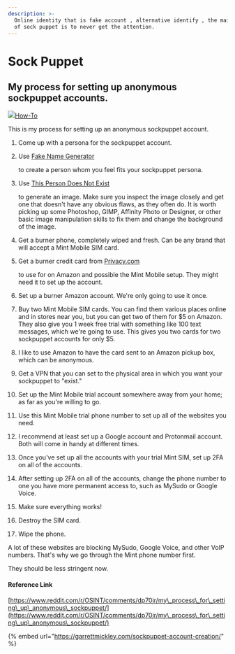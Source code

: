 ```yaml
---
description: >-
  Online identity that is fake account , alternative identify , the main purpose
  of sock puppet is to never get the attention.
---
```


# Sock Puppet



## My process for setting up anonymous sockpuppet accounts.

![](https://www.redditstatic.com/desktop2x/img/renderTimingPixel.png)[How-To](https://www.reddit.com/r/OSINT/search?q=flair\_name%3A%22How-To%22\&restrict\_sr=1)

This is my process for setting up an anonymous sockpuppet account.

1. Come up with a persona for the sockpuppet account.
2.  Use [Fake Name Generator](https://www.fakenamegenerator.com/)

    &#x20;to create a person whom you feel fits your sockpuppet persona.
3.  Use [This Person Does Not Exist](https://www.thispersondoesnotexist.com/)

    &#x20;to generate an image. Make sure you inspect the image closely and get one that doesn't have any obvious flaws, as they often do. It is worth picking up some Photoshop, GIMP, Affinity Photo or Designer, or other basic image manipulation skills to fix them and change the background of the image.
4. Get a burner phone, completely wiped and fresh. Can be any brand that will accept a Mint Mobile SIM card.
5.  Get a burner credit card from [Privacy.com](https://privacy.com/)

    &#x20;to use for on Amazon and possible the Mint Mobile setup. They might need it to set up the account.
6. Set up a burner Amazon account. We're only going to use it once.
7. Buy two Mint Mobile SIM cards. You can find them various places online and in stores near you, but you can get two of them for $5 on Amazon. They also give you 1 week free trial with something like 100 text messages, which we're going to use. This gives you two cards for two sockpuppet accounts for only $5.
8. I like to use Amazon to have the card sent to an Amazon pickup box, which can be anonymous.
9. Get a VPN that you can set to the physical area in which you want your sockpuppet to "exist."
10. Set up the Mint Mobile trial account somewhere away from your home; as far as you're willing to go.
11. Use this Mint Mobile trial phone number to set up all of the websites you need.
12. I recommend at least set up a Google account and Protonmail account. Both will come in handy at different times.
13. Once you've set up all the accounts with your trial Mint SIM, set up 2FA on all of the accounts.
14. After setting up 2FA on all of the accounts, change the phone number to one you have more permanent access to, such as MySudo or Google Voice.
15. Make sure everything works!
16. Destroy the SIM card.
17. Wipe the phone.

A lot of these websites are blocking MySudo, Google Voice, and other VoIP numbers. That's why we go through the Mint phone number first.

They should be less stringent now.



#### Reference Link



[https://www.reddit.com/r/OSINT/comments/dp70jr/my\_process\_for\_setting\_up\_anonymous\_sockpuppet/](https://www.reddit.com/r/OSINT/comments/dp70jr/my\_process\_for\_setting\_up\_anonymous\_sockpuppet/)

{% embed url="https://garrettmickley.com/sockpuppet-account-creation/" %}
